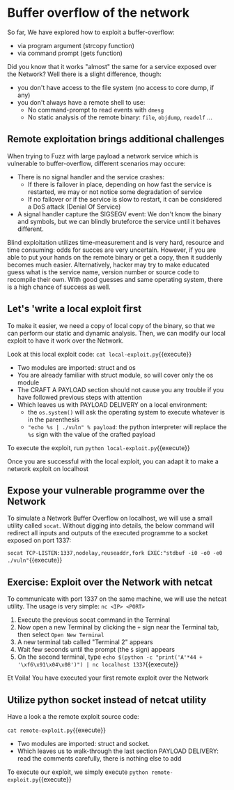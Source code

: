 # Buffer overflow of the network

So far, We have explored how to exploit a buffer-overflow:
- via program argument (strcopy function)
- via command prompt (gets function) 

Did you know that it works "almost" the same for a service exposed over the Network? Well there is a slight difference, though:
- you don't have access to the file system (no access to core dump, if any)
- you don't always have a remote shell to use:
  - No command-prompt to read events with `dmesg`
  - No static analysis of the remote binary: `file`, `objdump`, `readelf` ...

## Remote exploitation brings additional challenges

When trying to Fuzz with large payload a network service which is vulnerable to buffer-overflow, different scenarios may occure:
- There is no signal handler and the service crashes:
  - If there is failover in place, depending on how fast the service is restarted, we may or not notice some degradation of service
  - If no failover or if the service is slow to restart, it can be considered a DoS attack (Denial Of Service)
- A signal handler capture the SIGSEGV event: We don't know the binary and symbols, but we can blindly bruteforce the service until it behaves different. 

Blind exploitation utilizes time-measurement and is very hard, resource and time consuming: odds for succes are very uncertain. However, if you are able to put your hands on the remote binary or get a copy, then it suddenly becomes much easier. Alternatively, hacker may try to make educated guess what is the service name, version number or source code to recompile their own. With good guesses and same operating system, there is a high chance of success as well.

## Let's 'write a local exploit first

To make it easier, we need a copy of local copy of the binary, so that we can perform our static and dynamic analysis. Then, we can modify our local exploit to have it work over the Network.

Look at this local exploit code: `cat local-exploit.py`{{execute}}

- Two modules are imported: struct and os
- You are already familiar with struct module, so will cover only the os module
- The CRAFT A PAYLOAD section should not cause you any trouble if you have followed previous steps with attention
- Which leaves us with PAYLOAD DELIVERY on a local environment:
  - the `os.system()` will ask the operating system to execute whatever is in the parenthesis
  - `"echo %s | ./vuln" % payload`: the python interpreter will replace the `%s` sign with the value of the crafted payload

To execute the exploit, run `python local-exploit.py`{{execute}}

Once you are successful with the local exploit, you can adapt it to make a network exploit on localhost

## Expose your vulnerable programme over the Network

To simulate a Network Buffer Overflow on localhost, we will use a small utility called `socat`. Without digging into details, the below command  will redirect all inputs and outputs of the executed programme to a socket exposed on port 1337:

`socat TCP-LISTEN:1337,nodelay,reuseaddr,fork EXEC:"stdbuf -i0 -o0 -e0 ./vuln"`{{execute}}

## Exercise: Exploit over the Network with netcat

To communicate with port 1337 on the same machine, we will use the netcat utility. The usage is very simple: `nc <IP> <PORT>`

1. Execute the previous socat command in the Terminal
2. Now open a new Terminal by clicking the `+` sign near the Terminal tab, then select `Open New Terminal`
3. A new terminal tab called "Terminal 2" appears
3. Wait few seconds until the prompt (the `$` sign) appears
3. On the second terminal, type `echo $(python -c "print('A'*44 + '\xf6\x91\x04\x08')") | nc localhost 1337`{{execute}}

Et Voila! You have executed your first remote exploit over the Network

## Utilize python socket instead of netcat utility

Have a look a the remote exploit source code:

`cat remote-exploit.py`{{execute}}

- Two modules are imported: struct and socket. 
- Which leaves us to walk-through the last section PAYLOAD DELIVERY: read the comments carefully, there is nothing else to add

To execute our exploit, we simply execute `python remote-exploit.py`{{execute}}





